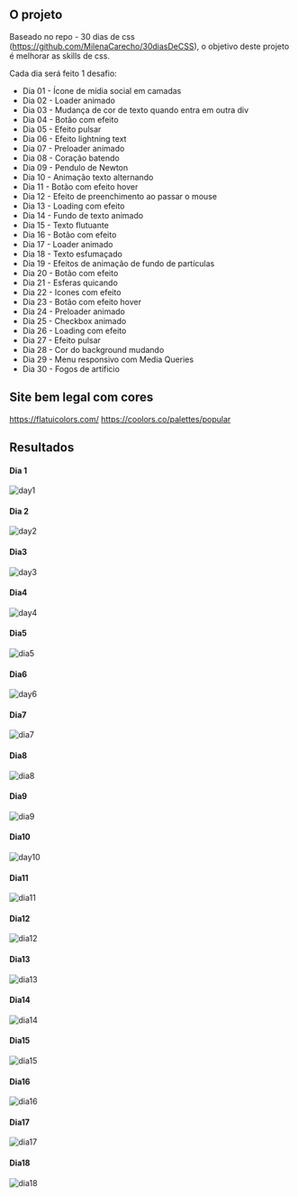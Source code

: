 ## O projeto

Baseado no repo - 30 dias de css (https://github.com/MilenaCarecho/30diasDeCSS), o objetivo deste projeto é melhorar as skills de css.

Cada dia será feito 1 desafio:

* Dia 01 - Ícone de mídia social em camadas
* Dia 02 - Loader animado
* Dia 03 - Mudança de cor de texto quando entra em outra div
* Dia 04 - Botão com efeito
* Dia 05 - Efeito pulsar
* Dia 06 - Efeito lightning text
* Dia 07 - Preloader animado
* Dia 08 - Coração batendo
* Dia 09 - Pendulo de Newton
* Dia 10 - Animação texto alternando
* Dia 11 - Botão com efeito hover
* Dia 12 - Efeito de preenchimento ao passar o mouse
* Dia 13 - Loading com efeito
* Dia 14 - Fundo de texto animado
* Dia 15 - Texto flutuante
* Dia 16 - Botão com efeito
* Dia 17 - Loader animado
* Dia 18 - Texto esfumaçado
* Dia 19 - Efeitos de animação de fundo de partículas
* Dia 20 - Botão com efeito
* Dia 21 - Esferas quicando
* Dia 22 - Icones com efeito
* Dia 23 - Botão com efeito hover
* Dia 24 - Preloader animado
* Dia 25 - Checkbox animado
* Dia 26 - Loading com efeito
* Dia 27 - Efeito pulsar
* Dia 28 - Cor do background mudando
* Dia 29 - Menu responsivo com Media Queries
* Dia 30 - Fogos de artificio

## Site bem legal com cores
https://flatuicolors.com/
https://coolors.co/palettes/popular

## Resultados

#### Dia 1
![day1](https://user-images.githubusercontent.com/47106171/92400304-2028e100-f102-11ea-9bfa-e7db457daf5d.gif)

#### Dia 2
![day2](https://user-images.githubusercontent.com/47106171/92400313-228b3b00-f102-11ea-842f-1b9f42745628.gif)

#### Dia3
![day3](https://user-images.githubusercontent.com/47106171/92512303-fac0d380-f1e4-11ea-84be-d31a69de8f70.gif)

#### Dia4
![day4](https://user-images.githubusercontent.com/47106171/92660285-7ea3ba00-f2d0-11ea-9d9a-49b2816ca19e.gif)

#### Dia5
![dia5](https://user-images.githubusercontent.com/47106171/92765673-ef4be480-f36b-11ea-9e4d-d09118998c13.gif)

#### Dia6
![day6](https://user-images.githubusercontent.com/47106171/92930531-938b6500-f418-11ea-9ce2-05d15dd2c535.gif)

#### Dia7
![dia7](https://user-images.githubusercontent.com/47106171/93006977-7e5a2780-f539-11ea-8125-a9c525fad80a.gif)

#### Dia8
![dia8](https://user-images.githubusercontent.com/47106171/93032616-efb4db80-f608-11ea-8846-b1ec1aec8ee9.gif)

#### Dia9
![dia9](https://user-images.githubusercontent.com/47106171/93395726-cab0aa80-f84c-11ea-8ff4-78b7e3823f53.gif)

#### Dia10
![day10](https://user-images.githubusercontent.com/47106171/93534995-7d037300-f91c-11ea-8e86-1c64e7ac5afc.gif)

#### Dia11
![dia11](https://user-images.githubusercontent.com/47106171/93690777-b7067d80-fab2-11ea-9930-3cd34a33c3fd.gif)

#### Dia12
![dia12](https://user-images.githubusercontent.com/47106171/93721853-2179f500-fb69-11ea-9923-8f8f5dfef93c.gif)

#### Dia13
![dia13](https://user-images.githubusercontent.com/47106171/94485518-6e3a7d00-01b4-11eb-955b-357af42576d8.gif)

#### Dia14
![dia14](https://user-images.githubusercontent.com/47106171/94737257-ea16ff80-0343-11eb-96a5-c2030bc72413.gif)

#### Dia15
![dia15](https://user-images.githubusercontent.com/47106171/95255768-440e3e00-07f8-11eb-870c-7700177ba8d6.gif)

#### Dia16
![dia16](https://user-images.githubusercontent.com/47106171/95384310-cfec9c80-08c2-11eb-83a4-f9e7cc9d3b86.gif)

#### Dia17
![dia17](https://user-images.githubusercontent.com/47106171/95517497-7dc97b00-0997-11eb-8400-66704de0b03f.gif)

#### Dia18
![dia18](https://user-images.githubusercontent.com/47106171/95575693-86589a80-0a05-11eb-8b7b-3e1816e1e8f0.gif)